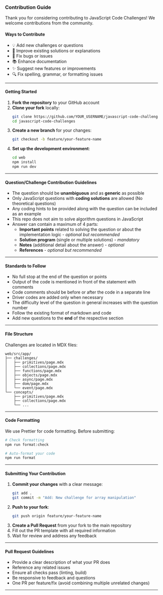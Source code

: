 ### Contribution Guide

Thank you for considering contributing to JavaScript Code Challenges! We welcome contributions from the community.

#### Ways to Contribute

- 💡 Add new challenges or questions
- 📝 Improve existing solutions or explanations
- 🐛 Fix bugs or issues
- 📚 Enhance documentation
- ✨ Suggest new features or improvements
- 🔍 Fix spelling, grammar, or formatting issues

---

#### Getting Started

1. **Fork the repository** to your GitHub account
2. **Clone your fork** locally:
   ```bash
   git clone https://github.com/YOUR_USERNAME/javascript-code-challenges.git
   cd javascript-code-challenges
   ```
3. **Create a new branch** for your changes:
   ```bash
   git checkout -b feature/your-feature-name
   ```
4. **Set up the development environment**:
   ```bash
   cd web
   npm install
   npm run dev
   ```

---

#### Question/Challenge Contribution Guidelines

- The question should be **unambiguous** and as **generic** as possible
- Only JavaScript questions with **coding solutions** are allowed (No theoretical questions)
- Any coding hints to be provided along with the question can be included as an example
- This repo does not aim to solve algorithm questions in JavaScript
- Answer can contain a maximum of 4 parts:
	- **Important points** related to solving the question or about the implementation logic - _optional but recommended_
	- **Solution program** (single or multiple solutions) - _mandatory_
	- **Notes** (additional detail about the answer) - _optional_
	- **References** - _optional but recommended_

---

#### Standards to Follow

- No full stop at the end of the question or points
- Output of the code is mentioned in front of the statement with comments
- Code comments should be before or after the code in a separate line
- Driver codes are added only when necessary
- The difficulty level of the question in general increases with the question number
- Follow the existing format of markdown and code
- Add new questions to the **end** of the respective section

---

#### File Structure

Challenges are located in MDX files:
```
web/src/app/
├── challenges/
│   ├── primitives/page.mdx
│   ├── collections/page.mdx
│   ├── functions/page.mdx
│   ├── objects/page.mdx
│   ├── async/page.mdx
│   ├── dom/page.mdx
│   └── event/page.mdx
└── concepts/
    ├── primitives/page.mdx
    ├── collections/page.mdx
    └── ...
```

---

#### Code Formatting

We use Prettier for code formatting. Before submitting:

```bash
# Check formatting
npm run format:check

# Auto-format your code
npm run format
```

---

#### Submitting Your Contribution

1. **Commit your changes** with a clear message:
   ```bash
   git add .
   git commit -m "Add: New challenge for array manipulation"
   ```
2. **Push to your fork**:
   ```bash
   git push origin feature/your-feature-name
   ```
3. **Create a Pull Request** from your fork to the main repository
4. Fill out the PR template with all required information
5. Wait for review and address any feedback

---

#### Pull Request Guidelines

- Provide a clear description of what your PR does
- Reference any related issues
- Ensure all checks pass (linting, build)
- Be responsive to feedback and questions
- One PR per feature/fix (avoid combining multiple unrelated changes)

---